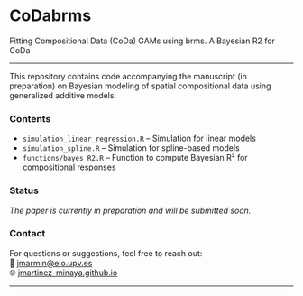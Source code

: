 # CoDabrms
Fitting Compositional Data (CoDa) GAMs using brms. A Bayesian R2 for CoDa

---

This repository contains code accompanying the manuscript (in preparation) on Bayesian modeling of spatial compositional data using generalized additive models.

### Contents

- `simulation_linear_regression.R` – Simulation for linear models  
- `simulation_spline.R` – Simulation for spline-based models  
- `functions/bayes_R2.R` – Function to compute Bayesian R² for compositional responses  

### Status

*The paper is currently in preparation and will be submitted soon.*

### Contact

For questions or suggestions, feel free to reach out:  
📧 [jmarmin@eio.upv.es](mailto:jmarmin@eio.upv.es)  
🌐 [jmartinez-minaya.github.io](https://jmartinez-minaya.github.io)

---
